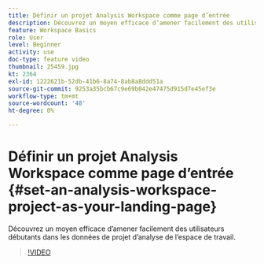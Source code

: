 ```yaml
---
title: Définir un projet Analysis Workspace comme page d’entrée
description: Découvrez un moyen efficace d’amener facilement des utilisateurs novices à accéder aux données du projet d’analyse de l’espace de travail
feature: Workspace Basics
role: User
level: Beginner
activity: use
doc-type: feature video
thumbnail: 25459.jpg
kt: 2364
exl-id: 1222621b-52db-41b6-8a74-8ab8a8ddd51a
source-git-commit: 9253a35bcb67c9e69b042e47475d915d7e45ef3e
workflow-type: tm+mt
source-wordcount: '48'
ht-degree: 0%

---
```


# Définir un projet Analysis Workspace comme page d’entrée {#set-an-analysis-workspace-project-as-your-landing-page}

Découvrez un moyen efficace d’amener facilement des utilisateurs débutants dans les données de projet d’analyse de l’espace de travail.

>[!VIDEO](https://video.tv.adobe.com/v/25459/?quality=12)
